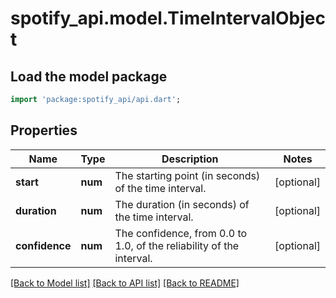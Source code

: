 # spotify_api.model.TimeIntervalObject

## Load the model package
```dart
import 'package:spotify_api/api.dart';
```

## Properties
Name | Type | Description | Notes
------------ | ------------- | ------------- | -------------
**start** | **num** | The starting point (in seconds) of the time interval. | [optional] 
**duration** | **num** | The duration (in seconds) of the time interval. | [optional] 
**confidence** | **num** | The confidence, from 0.0 to 1.0, of the reliability of the interval. | [optional] 

[[Back to Model list]](../README.md#documentation-for-models) [[Back to API list]](../README.md#documentation-for-api-endpoints) [[Back to README]](../README.md)


